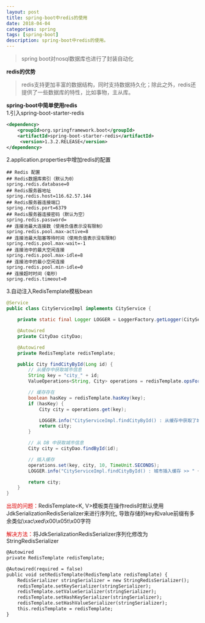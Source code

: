 ```yaml
---
layout: post
title: spring-boot中redis的使用
date: 2018-04-04
categories: spring
tags: [spring-boot]
description: spring-boot中redis的使用。
---
```


> spring boot对nosql数据库也进行了封装自动化

**redis的优势**
> redis支持更加丰富的数据结构，同时支持数据持久化；除此之外，redis还提供了一些数据库的特性，比如事物，主从库。

**spring-boot中简单使用redis**<br/>
1.引入spring-boot-starter-redis
```xml
<dependency>  
    <groupId>org.springframework.boot</groupId>  
    <artifactId>spring-boot-starter-redis</artifactId> 
     <version>1.3.2.RELEASE</version>
</dependency>  
```
2.application.properties中增加redis的配置
```properties
## Redis 配置
## Redis数据库索引（默认为0）
spring.redis.database=0
## Redis服务器地址
spring.redis.host=116.62.57.144
## Redis服务器连接端口
spring.redis.port=6379
## Redis服务器连接密码（默认为空）
spring.redis.password=
## 连接池最大连接数（使用负值表示没有限制）
spring.redis.pool.max-active=8
## 连接池最大阻塞等待时间（使用负值表示没有限制）
spring.redis.pool.max-wait=-1
## 连接池中的最大空闲连接
spring.redis.pool.max-idle=8
## 连接池中的最小空闲连接
spring.redis.pool.min-idle=0
## 连接超时时间（毫秒）
spring.redis.timeout=0
```
3.自动注入RedisTemplate模板bean<br/>
```java
@Service
public class CityServiceImpl implements CityService {

    private static final Logger LOGGER = LoggerFactory.getLogger(CityServiceImpl.class);

    @Autowired
    private CityDao cityDao;

    @Autowired
    private RedisTemplate redisTemplate;

    public City findCityById(Long id) {
        // 从缓存中获取城市信息
        String key = "city_" + id;
        ValueOperations<String, City> operations = redisTemplate.opsForValue();

        // 缓存存在
        boolean hasKey = redisTemplate.hasKey(key);
        if (hasKey) {
            City city = operations.get(key);

            LOGGER.info("CityServiceImpl.findCityById() : 从缓存中获取了城市 >> " + city.toString());
            return city;
        }

        // 从 DB 中获取城市信息
        City city = cityDao.findById(id);

        // 插入缓存
        operations.set(key, city, 10, TimeUnit.SECONDS);
        LOGGER.info("CityServiceImpl.findCityById() : 城市插入缓存 >> " + city.toString());

        return city;
    }
}
```
<font color="#dd0000">出现的问题：</font>RedisTemplate<K, V>模板类在操作redis时默认使用JdkSerializationRedisSerializer来进行序列化,
导致存储的key和value前缀有多余类似\xac\xed\x00\x05t\x00字符

<font color="#dd0000">解决方法：</font>将JdkSerializationRedisSerializer序列化修改为StringRedisSerializer
```html
@Autowired
private RedisTemplate redisTemplate;

@Autowired(required = false)
public void setRedisTemplate(RedisTemplate redisTemplate) {
    RedisSerializer stringSerializer = new StringRedisSerializer();
    redisTemplate.setKeySerializer(stringSerializer);
    redisTemplate.setValueSerializer(stringSerializer);
    redisTemplate.setHashKeySerializer(stringSerializer);
    redisTemplate.setHashValueSerializer(stringSerializer);
    this.redisTemplate = redisTemplate;
}
```

